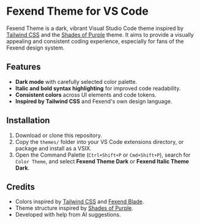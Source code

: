 # Fexend Theme for VS Code

Fexend Theme is a dark, vibrant Visual Studio Code theme inspired by [Tailwind CSS](https://tailwindcss.com/) and the [Shades of Purple](https://github.com/ahmadawais/shades-of-purple-vscode) theme. It aims to provide a visually appealing and consistent coding experience, especially for fans of the Fexend design system.

## Features

- **Dark mode** with carefully selected color palette.
- **Italic and bold syntax highlighting** for improved code readability.
- **Consistent colors** across UI elements and code tokens.
- **Inspired by Tailwind CSS** and Fexend's own design language.

## Installation

1. Download or clone this repository.
2. Copy the `themes/` folder into your VS Code extensions directory, or package and install as a VSIX.
3. Open the Command Palette (`Ctrl+Shift+P` or `Cmd+Shift+P`), search for `Color Theme`, and select **Fexend Theme Dark** or **Fexend Italic Theme Dark**.

## Credits

- Colors inspired by [Tailwind CSS](https://tailwindcss.com/) and [Fexend Blade](https://github.com/fexend/fexend-blade).
- Theme structure inspired by [Shades of Purple](https://github.com/ahmadawais/shades-of-purple-vscode).
- Developed with help from AI suggestions.
